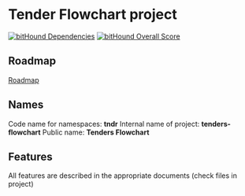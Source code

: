 # Tender Flowchart project

[![bitHound Dependencies](https://www.bithound.io/github/maxkoryukov/tndr/badges/dependencies.svg)](https://www.bithound.io/github/maxkoryukov/tndr/master/dependencies/npm)
[![bitHound Overall Score](https://www.bithound.io/github/maxkoryukov/tndr/badges/score.svg)](https://www.bithound.io/github/maxkoryukov/tndr)

## Roadmap

[Roadmap](./ROADMAP.md)

## Names

Code name for namespaces: **tndr**
Internal name of project: **tenders-flowchart**
Public name: **Tenders Flowchart**

## Features

All features are described in the appropriate documents (check files in project)
